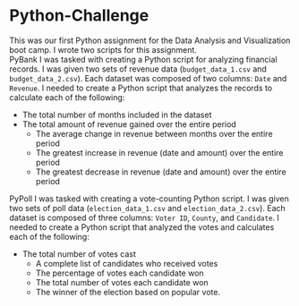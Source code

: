 # Python-Challenge

This was our first Python assignment for the Data Analysis and Visualization boot camp.  I wrote two scripts for this assignment.  
PyBank
I was tasked with creating a Python script for analyzing financial records. I was given two sets of revenue data (`budget_data_1.csv` and `budget_data_2.csv`). Each dataset was composed of two columns: `Date` and `Revenue`. 
I needed to create a Python script that analyzes the records to calculate each of the following:
* The total number of months included in the dataset
* The total amount of revenue gained over the entire period
	* The average change in revenue between months over the entire period
	* The greatest increase in revenue (date and amount) over the entire period
	* The greatest decrease in revenue (date and amount) over the entire period

PyPoll
I was tasked with creating a vote-counting Python script.  I was given two sets of poll data (`election_data_1.csv` and `election_data_2.csv`). Each dataset is composed of three columns: `Voter ID`, `County`, and `Candidate`. I needed to create a Python script that analyzed the votes and calculates each of the following:
* The total number of votes cast
	* A complete list of candidates who received votes
	* The percentage of votes each candidate won
	* The total number of votes each candidate won
	* The winner of the election based on popular vote.

